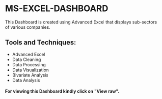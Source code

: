 # MS-EXCEL-DASHBOARD

This Dashboard is created using Advanced Excel that displays sub-sectors of various companies.


## Tools and Techniques:

* Advanced Excel
* Data Cleaning
* Data Processing
* Data Visualization
* Bivariate Analysis
* Data Analysis

#### For viewing this Dashboard kindly click on "View raw".
